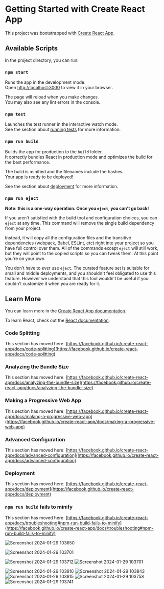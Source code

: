 # Getting Started with Create React App

This project was bootstrapped with [Create React App](https://github.com/facebook/create-react-app).

## Available Scripts

In the project directory, you can run:

### `npm start`

Runs the app in the development mode.\
Open [http://localhost:3000](http://localhost:3000) to view it in your browser.

The page will reload when you make changes.\
You may also see any lint errors in the console.

### `npm test`

Launches the test runner in the interactive watch mode.\
See the section about [running tests](https://facebook.github.io/create-react-app/docs/running-tests) for more information.

### `npm run build`

Builds the app for production to the `build` folder.\
It correctly bundles React in production mode and optimizes the build for the best performance.

The build is minified and the filenames include the hashes.\
Your app is ready to be deployed!

See the section about [deployment](https://facebook.github.io/create-react-app/docs/deployment) for more information.

### `npm run eject`

**Note: this is a one-way operation. Once you `eject`, you can't go back!**

If you aren't satisfied with the build tool and configuration choices, you can `eject` at any time. This command will remove the single build dependency from your project.

Instead, it will copy all the configuration files and the transitive dependencies (webpack, Babel, ESLint, etc) right into your project so you have full control over them. All of the commands except `eject` will still work, but they will point to the copied scripts so you can tweak them. At this point you're on your own.

You don't have to ever use `eject`. The curated feature set is suitable for small and middle deployments, and you shouldn't feel obligated to use this feature. However we understand that this tool wouldn't be useful if you couldn't customize it when you are ready for it.

## Learn More

You can learn more in the [Create React App documentation](https://facebook.github.io/create-react-app/docs/getting-started).

To learn React, check out the [React documentation](https://reactjs.org/).

### Code Splitting

This section has moved here: [https://facebook.github.io/create-react-app/docs/code-splitting](https://facebook.github.io/create-react-app/docs/code-splitting)

### Analyzing the Bundle Size

This section has moved here: [https://facebook.github.io/create-react-app/docs/analyzing-the-bundle-size](https://facebook.github.io/create-react-app/docs/analyzing-the-bundle-size)

### Making a Progressive Web App

This section has moved here: [https://facebook.github.io/create-react-app/docs/making-a-progressive-web-app](https://facebook.github.io/create-react-app/docs/making-a-progressive-web-app)

### Advanced Configuration

This section has moved here: [https://facebook.github.io/create-react-app/docs/advanced-configuration](https://facebook.github.io/create-react-app/docs/advanced-configuration)

### Deployment

This section has moved here: [https://facebook.github.io/create-react-app/docs/deployment](https://facebook.github.io/create-react-app/docs/deployment)

### `npm run build` fails to minify

This section has moved here: [https://facebook.github.io/create-react-app/docs/troubleshooting#npm-run-build-fails-to-minify](https://facebook.github.io/create-react-app/docs/troubleshooting#npm-run-build-fails-to-minify)

![Screenshot 2024-01-29 103650](https://github.com/BrasiMexDeveloper/fabianaservices/assets/43840046/e75d2851-1342-4f46-958b-38d64e988894)

![Screenshot 2024-01-29 103701](https://github.com/BrasiMexDeveloper/fabianaservices/assets/43840046/d96230f2-6e6a-4fcd-9953-7b813e1d4f26)

![Screenshot 2024-01-29 103712](https://github.com/BrasiMexDeveloper/fabianaservices/assets/43840046/ee60975e-a491-4a17-8274-76ead8b5c8d9)
![Screenshot 2024-01-29 103701](https://github.com/BrasiMexDeveloper/fabianaservices/assets/43840046/25302d97-ad5e-47a3-b56f-31591ec8a36d)

![Screenshot 2024-01-29 103910](https://github.com/BrasiMexDeveloper/fabianaservices/assets/43840046/ea340ee1-2010-468f-a36b-502819399b5f)
![Screenshot 2024-01-29 103843](https://github.com/BrasiMexDeveloper/fabianaservices/assets/43840046/6ad7501f-5d26-45d6-9a6b-ee0d281d7344)
![Screenshot 2024-01-29 103815](https://github.com/BrasiMexDeveloper/fabianaservices/assets/43840046/86a6964c-e1fc-45a1-8ae9-9d8b5ebd9c70)
![Screenshot 2024-01-29 103758](https://github.com/BrasiMexDeveloper/fabianaservices/assets/43840046/dd59c2b8-8a7b-4930-bf0d-0b02c1db3d80)
![Screenshot 2024-01-29 103741](https://github.com/BrasiMexDeveloper/fabianaservices/assets/43840046/221ce152-b245-4e9d-944b-7c36df355b79)

